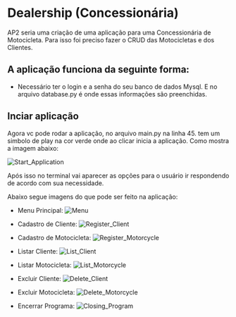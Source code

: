 # Dealership (Concessionária)

AP2 seria uma criação de uma aplicação para uma Concessionária de Motocicleta.
Para isso foi preciso fazer o CRUD das Motocicletas e dos Clientes.

## A aplicação funciona da seguinte forma:

- Necessário ter o login e a senha do seu banco de dados Mysql.
  E no arquivo database.py é onde essas informações são preenchidas.

## Inciar aplicação
Agora vc pode rodar a aplicação, no arquivo main.py na linha 45.
tem um simbolo de play na cor verde onde ao clicar inicia a aplicação.
Como mostra a imagem abaixo:

![Start_Application](assets/Botão_para_iniciar_aplicação.png)

Após isso no terminal vai aparecer as opções para o usuário ir respondendo de acordo com sua necessidade.

Abaixo segue imagens do que pode ser feito na aplicação:

- Menu Principal:
![Menu](assets/Menu_principal.png)

- Cadastro de Cliente:
![Register_Client](assets/Cadastro_de_Cliente.png)

- Cadastro de Motocicleta:
![Register_Motorcycle](assets/Cadastro_da_Motocicleta.png)

- Listar Cliente:
![List_Client](assets/Listagem_do_Cliente.png)

- Listar Motocicleta:
![List_Motorcycle](assets/Listagem_da_Motocicleta.png)

- Excluir Cliente:
![Delete_Client](assets/Cliente_Deletado.png)

- Excluir Motocicleta:
![Delete_Motorcycle](assets/Motocicleta_deletada.png)

- Encerrar Programa:
![Closing_Program](assets/Encerrando_programa.png)

